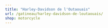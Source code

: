 ```yaml
---
title: "Harley-Davidson de l'Outaouais"
url: /gatineau/harley-davidson-de-loutaouais/
shop: motorcycle
---
```

